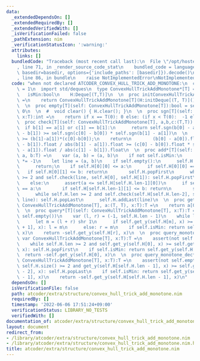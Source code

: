 ```yaml
---
data:
  _extendedDependsOn: []
  _extendedRequiredBy: []
  _extendedVerifiedWith: []
  _isVerificationFailed: false
  _pathExtension: nim
  _verificationStatusIcon: ':warning:'
  attributes:
    links: []
  bundledCode: "Traceback (most recent call last):\n  File \"/opt/hostedtoolcache/Python/3.10.4/x64/lib/python3.10/site-packages/onlinejudge_verify/documentation/build.py\"\
    , line 71, in _render_source_code_stat\n    bundled_code = language.bundle(stat.path,\
    \ basedir=basedir, options={'include_paths': [basedir]}).decode()\n  File \"/opt/hostedtoolcache/Python/3.10.4/x64/lib/python3.10/site-packages/onlinejudge_verify/languages/nim.py\"\
    , line 86, in bundle\n    raise NotImplementedError\nNotImplementedError\n"
  code: "when not declared ATCODER_CONVEX_HULL_TRICK_ADD_MONOTONE:\n  const ATCODER_CONVEX_HULL_TRICK_ADD_MONOTONE*\
    \ = 1\n  import std/deques\n  type ConvexHullTrickAddMonotone*[T] = object\n \
    \   isMin:bool\n    H:Deque[(T,T)]\n  \n  proc initConvexHullTrickAddMonotone*[T](isMin:bool):ConvexHullTrickAddMonotone[T]\
    \ =\n    return ConvexHullTrickAddMonotone[T](H:initDeque[(T, T)](), isMin:isMin)\n\
    \  \n  proc empty[T](self: ConvexHullTrickAddMonotone[T]):bool = self.H.len ==\
    \ 0\n  \n  #  void clear() { H.clear(); }\n  \n  proc sgn[T](self: ConvexHullTrickAddMonotone[T],\
    \ x:T):int =\n    return if x == T(0): 0 else: (if x < T(0):  -1 else: 1)\n  \n\
    \  proc check[T](self: ConvexHullTrickAddMonotone[T], a,b,c:(T,T)):bool =\n  \
    \  if b[1] == a[1] or c[1] == b[1]:\n      return self.sgn(b[0] - a[0]) * self.sgn(c[1]\
    \ - b[1]) >= self.sgn(c[0] - b[0]) * self.sgn(b[1] - a[1])\n  \n    #return (b[0]-a[0])*(c[1]-b[1])\
    \ >= (b[1]-a[1])*(c[0]-b[0]);\n    return\n        (b[0] - a[0]).float * self.sgn(c[1]\
    \ - b[1]).float / abs(b[1] - a[1]).float >= (c[0] - b[0]).float * self.sgn(b[1]\
    \ - a[1]).float / abs(c[1] - b[1]).float\n  \n  proc add*[T](self: var ConvexHullTrickAddMonotone[T],\
    \ a, b:T) =\n    var (a, b) = (a, b)\n    if not self.isMin:\n      a *= -1;b\
    \ *= -1\n    let line = (a, b)\n    if self.empty():\n      self.H.addFirst(line)\n\
    \      return;\n    if self.H[0][0] <= a:\n      if self.H[0][0] == a:\n     \
    \   if self.H[0][1] <= b: return\n        self.H.popFirst\n      while self.H.len\
    \ >= 2 and self.check(line, self.H[0], self.H[1]): self.H.popFirst\n      self.H.addFirst(line)\n\
    \    else:\n      assert(a <= self.H[self.H.len-1][0])\n      if self.H[self.H.len-1][0]\
    \ == a:\n        if self.H[self.H.len-1][1] <= b: return\n        self.H.popLast()\n\
    \      while self.H.len >= 2 and self.check(self.H[self.H.len-2], self.H[self.H.len-1],\
    \ line): self.H.popLast\n      self.H.addLast(line)\n  \n  proc get_y[T](self:\
    \ ConvexHullTrickAddMonotone[T], a:(T, T), x:T):T =\n    return a[0] * x + a[1];\n\
    \  \n  proc query*[T](self: ConvexHullTrickAddMonotone[T], x:T):T =\n    assert(not\
    \ self.empty())\n    var (l, r) = (-1, self.H.len - 1)\n    while l + 1 < r:\n\
    \      let m = (l + r) shr 1\n      if self.get_y(self.H[m], x) >= self.get_y(self.H[m\
    \ + 1], x): l = m\n      else: r = m\n    if self.isMin: return self.get_y(self.H[r],\
    \ x)\n    return -self.get_y(self.H[r], x)\n  \n  proc query_monotone_inc*[T](self:\
    \ var ConvexHullTrickAddMonotone[T], x:T):T =\n    assert(not self.empty())\n\
    \    while self.H.len >= 2 and self.get_y(self.H[0], x) >= self.get_y(self.H[1],\
    \ x): self.H.popFirst\n    if self.isMin: return self.get_y(self.H[0], x)\n  \
    \  return -self.get_y(self.H[0], x)\n  \n  proc query_monotone_dec*[T](self: var\
    \ ConvexHullTrickAddMonotone[T], x:T):T =\n    assert(not self.empty())\n    while\
    \ self.H.size() >= 2 and get_y(self.H[self.H.len - 1], x) >= self.get_y(self.H[self.H.len\
    \ - 2], x): self.H.popLast\n    if self.isMin: return self.get_y(self.H[self.H.len\
    \ - 1], x)\n    return -self.get_y(self.H[self.H.len - 1], x)\n"
  dependsOn: []
  isVerificationFile: false
  path: atcoder/extra/structure/convex_hull_trick_add_monotone.nim
  requiredBy: []
  timestamp: '2022-06-06 17:51:24+09:00'
  verificationStatus: LIBRARY_NO_TESTS
  verifiedWith: []
documentation_of: atcoder/extra/structure/convex_hull_trick_add_monotone.nim
layout: document
redirect_from:
- /library/atcoder/extra/structure/convex_hull_trick_add_monotone.nim
- /library/atcoder/extra/structure/convex_hull_trick_add_monotone.nim.html
title: atcoder/extra/structure/convex_hull_trick_add_monotone.nim
---
```

